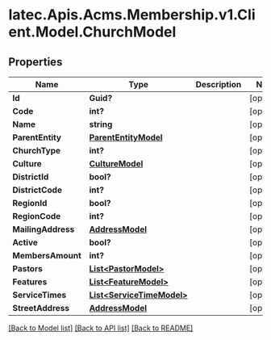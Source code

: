 # Iatec.Apis.Acms.Membership.v1.Client.Model.ChurchModel
## Properties

Name | Type | Description | Notes
------------ | ------------- | ------------- | -------------
**Id** | **Guid?** |  | [optional] 
**Code** | **int?** |  | [optional] 
**Name** | **string** |  | [optional] 
**ParentEntity** | [**ParentEntityModel**](ParentEntityModel.md) |  | [optional] 
**ChurchType** | **int?** |  | [optional] 
**Culture** | [**CultureModel**](CultureModel.md) |  | [optional] 
**DistrictId** | **bool?** |  | [optional] 
**DistrictCode** | **int?** |  | [optional] 
**RegionId** | **bool?** |  | [optional] 
**RegionCode** | **int?** |  | [optional] 
**MailingAddress** | [**AddressModel**](AddressModel.md) |  | [optional] 
**Active** | **bool?** |  | [optional] 
**MembersAmount** | **int?** |  | [optional] 
**Pastors** | [**List&lt;PastorModel&gt;**](PastorModel.md) |  | [optional] 
**Features** | [**List&lt;FeatureModel&gt;**](FeatureModel.md) |  | [optional] 
**ServiceTimes** | [**List&lt;ServiceTimeModel&gt;**](ServiceTimeModel.md) |  | [optional] 
**StreetAddress** | [**AddressModel**](AddressModel.md) |  | [optional] 

[[Back to Model list]](../README.md#documentation-for-models) [[Back to API list]](../README.md#documentation-for-api-endpoints) [[Back to README]](../README.md)

